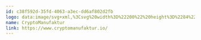 ```yaml
---
id: c38f592d-35fd-4063-a3ec-dd6af802d2fb
logo: data:image/svg+xml,%3Csvg%20width%3D%22200%22%20height%3D%2284%22%20viewBox%3D%220%200%20200%2084%22%20fill%3D%22none%22%20xmlns%3D%22http%3A%2F%2Fwww.w3.org%2F2000%2Fsvg%22%3E%0A%3Cpath%20fill-rule%3D%22evenodd%22%20clip-rule%3D%22evenodd%22%20d%3D%22M95.7193%2042.373C95.7193%2040.3821%2097.34%2039.0135%2099.2938%2039.0135C101.205%2039.0135%20102.826%2040.3821%20102.826%2042.373C102.826%2044.406%20101.205%2045.7753%2099.2938%2045.7753C97.34%2045.7753%2095.7193%2044.406%2095.7193%2042.373ZM97.7146%2042.3737C97.7146%2043.3691%2098.4624%2044.0327%2099.2938%2044.0327C100.083%2044.0327%20100.832%2043.4105%20100.832%2042.373C100.832%2041.3776%20100.083%2040.7139%2099.2938%2040.7139C98.4624%2040.7139%2097.7146%2041.3776%2097.7146%2042.3737Z%22%20fill%3D%22black%22%2F%3E%0A%3Cpath%20d%3D%22M94.6806%2043.7009L95.1374%2045.3186C94.6391%2045.5676%2094.0986%2045.7753%2093.4338%2045.816C91.8124%2045.816%2090.8566%2044.9454%2090.8566%2043.2443V40.7967H89.6934V39.179H90.8566V37.2709H92.8933V39.179H94.805V40.7967H92.8933V43.0373C92.8933%2043.7009%2093.2258%2043.95%2093.7662%2043.95C94.0157%2043.95%2094.4311%2043.8665%2094.6806%2043.7009Z%22%20fill%3D%22black%22%2F%3E%0A%3Cpath%20fill-rule%3D%22evenodd%22%20clip-rule%3D%22evenodd%22%20d%3D%22M83.7912%2039.6771C84.2902%2039.2204%2084.9551%2038.9714%2085.7865%2038.9714C87.4901%2038.9714%2088.9035%2040.3821%2088.9035%2042.373C88.9035%2044.406%2087.4901%2045.7753%2085.7865%2045.7753C84.9551%2045.7753%2084.2902%2045.5263%2083.7912%2045.0696V47.7662H81.7552V39.179H83.7912V39.6771ZM83.7912%2042.3737C83.7912%2043.3691%2084.5397%2044.0327%2085.3704%2044.0327C86.2427%2044.0327%2086.9082%2043.3691%2086.9082%2042.373C86.9082%2041.3776%2086.2848%2040.7139%2085.3704%2040.7139C84.539%2040.7139%2083.7912%2041.3776%2083.7912%2042.3737Z%22%20fill%3D%22black%22%2F%3E%0A%3Cpath%20d%3D%22M80.5077%2039.179L76.8095%2047.7662V47.8076H74.5647L75.6042%2045.4014L72.944%2039.179H75.1466L76.6844%2042.9124L78.3051%2039.179H80.5077Z%22%20fill%3D%22black%22%2F%3E%0A%3Cpath%20d%3D%22M69.7027%2040.4235C70.1595%2039.6357%2070.8658%2039.0962%2071.9053%2039.0962C72.0711%2039.0962%2072.1955%2039.0962%2072.3621%2039.179L72.2785%2041.212H71.9046C70.4919%2041.212%2069.702%2041.9584%2069.702%2043.6181V45.609H67.6659V39.179H69.7027V40.4235Z%22%20fill%3D%22black%22%2F%3E%0A%3Cpath%20d%3D%22M63.967%2041.9584L66.0452%2042.3737C65.6704%2044.5311%2063.9246%2045.7753%2061.7223%2045.7753C59.1457%2045.7753%2057.1511%2043.8258%2057.1511%2041.2948C57.1511%2038.7644%2059.1872%2036.8142%2061.7223%2036.8142C63.8419%2036.8142%2065.6298%2038.0594%2066.0445%2040.0917L63.967%2040.5891C63.676%2039.3453%2062.8446%2038.7637%2061.7223%2038.7637C60.3511%2038.7637%2059.2701%2039.8427%2059.2701%2041.2948C59.2701%2042.7469%2060.3511%2043.8665%2061.7223%2043.8665C62.8032%2043.8665%2063.676%2043.2443%2063.967%2041.9584Z%22%20fill%3D%22black%22%2F%3E%0A%3Cpath%20d%3D%22M18.7481%2048.3884L25.6476%2042.6634C25.7477%2042.5828%2025.8718%2042.5388%2026.0005%2042.5388C26.1291%2042.5388%2026.2539%2042.5828%2026.354%2042.6634L33.5859%2048.6374C33.6508%2048.6853%2033.7034%2048.7478%2033.7394%2048.8199C33.7755%2048.892%2033.7939%2048.9715%2033.7932%2049.052V60.46C33.7932%2060.9159%2033.2535%2061.1657%2032.8795%2060.8752L18.7481%2049.2597C18.4993%2049.0106%2018.4993%2048.5961%2018.7481%2048.3884Z%22%20fill%3D%22black%22%2F%3E%0A%3Cpath%20d%3D%22M33.7932%2023.5396V35.031C33.7932%2035.1966%2033.711%2035.3214%2033.5866%2035.4456L26.3968%2041.3776C26.2967%2041.4582%2026.1719%2041.5022%2026.0433%2041.5022C25.9146%2041.5022%2025.7899%2041.4582%2025.6898%2041.3776L18.7074%2035.6532C18.4164%2035.4042%2018.4164%2035.031%2018.7074%2034.782L32.8789%2023.125C33.2535%2022.8339%2033.7932%2023.0836%2033.7932%2023.5396Z%22%20fill%3D%22black%22%2F%3E%0A%3Cpath%20d%3D%22M179.341%2040.4235C179.797%2039.635%20180.504%2039.0955%20181.543%2039.0955C181.709%2039.0955%20181.834%2039.0955%20182%2039.179L181.917%2041.2113H181.543C180.13%2041.2113%20179.341%2041.9584%20179.341%2043.6174V45.609H177.304V39.179H179.341V40.4235Z%22%20fill%3D%22black%22%2F%3E%0A%3Cpath%20d%3D%22M175.392%2039.179V45.6083H173.355V44.9861C172.899%2045.4842%20172.192%2045.7746%20171.402%2045.7746C169.906%2045.7746%20168.909%2044.7377%20168.909%2043.1194V39.179H170.945V42.7048C170.945%2043.4519%20171.361%2043.9499%20172.026%2043.9499C172.815%2043.9499%20173.355%2043.4098%20173.355%2042.1653V39.179H175.392Z%22%20fill%3D%22black%22%2F%3E%0A%3Cpath%20d%3D%22M167.495%2043.7002L167.952%2045.3186C167.454%2045.5669%20166.913%2045.7753%20166.249%2045.816C164.628%2045.816%20163.672%2044.9447%20163.672%2043.2442V40.7967H162.508V39.179H163.672V37.2702H165.708V39.179H167.62V40.7967H165.708V43.0366C165.708%2043.7002%20166.041%2043.9493%20166.581%2043.9493C166.831%2043.9493%20167.246%2043.8665%20167.495%2043.7002Z%22%20fill%3D%22black%22%2F%3E%0A%3Cpath%20d%3D%22M162.176%2045.609H159.557L157.479%2043.2856H157.105V45.609H155.068V36.3996H157.105V41.3775H157.396L159.433%2039.179H161.885L159.058%2042.2488L162.176%2045.609Z%22%20fill%3D%22black%22%2F%3E%0A%3Cpath%20fill-rule%3D%22evenodd%22%20clip-rule%3D%22evenodd%22%20d%3D%22M153.157%2039.179V45.5669H151.121V45.0689C150.622%2045.5255%20149.957%2045.7746%20149.125%2045.7746C147.463%2045.7746%20146.008%2044.4059%20146.008%2042.373C146.008%2040.34%20147.422%2038.9707%20149.125%2038.9707C149.957%2038.9707%20150.622%2039.2204%20151.121%2039.6764V39.179H153.157ZM148.003%2042.373C148.003%2043.3684%20148.626%2044.032%20149.541%2044.032C150.372%2044.032%20151.121%2043.3684%20151.121%2042.373C151.121%2041.3775%20150.372%2040.7139%20149.541%2040.7139C148.668%2040.7139%20148.003%2041.3775%20148.003%2042.373Z%22%20fill%3D%22black%22%2F%3E%0A%3Cpath%20d%3D%22M143.598%2039.179H145.385V40.7967H143.598V45.6083H141.561V40.7967H140.647V39.179H141.561V38.6809C141.561%2037.1874%20142.6%2036.2334%20144.138%2036.2334C144.566%2036.2358%20144.989%2036.3203%20145.385%2036.4824L144.97%2038.0587C144.803%2038.0166%20144.595%2037.9759%20144.429%2037.9759C143.93%2037.9759%20143.598%2038.2663%20143.598%2038.7637V39.179Z%22%20fill%3D%22black%22%2F%3E%0A%3Cpath%20d%3D%22M139.317%2039.179V45.6083H137.281V44.9861C136.823%2045.4842%20136.117%2045.7746%20135.327%2045.7746C133.831%2045.7746%20132.833%2044.7377%20132.833%2043.1194V39.179H134.87V42.7048C134.87%2043.4519%20135.286%2043.9499%20135.95%2043.9499C136.74%2043.9499%20137.281%2043.4098%20137.281%2042.1653V39.179H139.317Z%22%20fill%3D%22black%22%2F%3E%0A%3Cpath%20d%3D%22M126.724%2039.7598C127.181%2039.2618%20127.888%2038.9714%20128.678%2038.9714C130.173%2038.9714%20131.171%2040.0496%20131.171%2041.6679V45.5669H129.135V42.0825C129.135%2041.3361%20128.719%2040.8381%20128.054%2040.8381C127.264%2040.8381%20126.724%2041.3775%20126.724%2042.622V45.609H124.688V39.179H126.724V39.7598Z%22%20fill%3D%22black%22%2F%3E%0A%3Cpath%20fill-rule%3D%22evenodd%22%20clip-rule%3D%22evenodd%22%20d%3D%22M122.775%2039.179V45.5669H120.739V45.0689C120.24%2045.5255%20119.576%2045.7746%20118.744%2045.7746C117.082%2045.7746%20115.627%2044.4059%20115.627%2042.373C115.627%2040.34%20117.041%2038.9707%20118.744%2038.9707C119.576%2038.9707%20120.24%2039.2204%20120.739%2039.6764V39.179H122.775ZM117.622%2042.373C117.622%2043.3684%20118.246%2044.032%20119.16%2044.032C119.991%2044.032%20120.739%2043.3684%20120.739%2042.373C120.739%2041.3775%20119.991%2040.7139%20119.16%2040.7139C118.287%2040.7139%20117.622%2041.3775%20117.622%2042.373Z%22%20fill%3D%22black%22%2F%3E%0A%3Cpath%20d%3D%22M114.172%2037.0225V45.6097H112.094V41.3368L109.85%2045.6097H108.562L106.318%2041.2954V45.5676H104.281V37.0219H106.359L109.227%2042.3323L112.094%2037.0225H114.172Z%22%20fill%3D%22black%22%2F%3E%0A%3Cpath%20d%3D%22M26.9774%2042.4558L33.7103%2048.0152C33.8104%2048.0959%2033.9352%2048.1398%2034.0638%2048.1398C34.1924%2048.1398%2034.3172%2048.0959%2034.4173%2048.0152L41.1496%2042.4558C41.3991%2042.2488%2041.3991%2041.8336%2041.1496%2041.5852L34.4166%2036.0679C34.3166%2035.9874%2034.1919%2035.9435%2034.0635%2035.9435C33.935%2035.9435%2033.8103%2035.9874%2033.7103%2036.0679L26.9774%2041.5845C26.6864%2041.8336%2026.6864%2042.2488%2026.9774%2042.4558Z%22%20fill%3D%22black%22%2F%3E%0A%3Cpath%20d%3D%22M49.4617%2035.6533L42.48%2041.3776C42.3799%2041.4583%2042.2551%2041.5022%2042.1265%2041.5022C41.9978%2041.5022%2041.8731%2041.4583%2041.7729%2041.3776L34.5417%2035.4457C34.4766%2035.3979%2034.4238%2035.3355%2034.3876%2035.2634C34.3515%2035.1913%2034.333%2035.1117%2034.3337%2035.0311V23.5397C34.3337%2023.0837%2034.8741%2022.8347%2035.248%2023.1244L49.4617%2034.782C49.7112%2035.0311%2049.7112%2035.4457%2049.4617%2035.6533Z%22%20fill%3D%22black%22%2F%3E%0A%3Cpath%20d%3D%22M18.0003%2047.1026V36.9806C17.9966%2036.8731%2018.0239%2036.7669%2018.0789%2036.6744C18.1339%2036.582%2018.2143%2036.5073%2018.3106%2036.4592C18.4069%2036.4111%2018.5151%2036.3916%2018.6222%2036.4031C18.7293%2036.4146%2018.8308%2036.4565%2018.9147%2036.5239L25.0657%2041.5852C25.3152%2041.8343%2025.3152%2042.2489%2025.0657%2042.4565L18.9147%2047.5172C18.5408%2047.8083%2018.0003%2047.5586%2018.0003%2047.1026Z%22%20fill%3D%22black%22%2F%3E%0A%3Cpath%20d%3D%22M34.3337%2060.46V49.0521C34.3337%2048.8865%2034.4173%2048.7203%2034.5424%2048.5961L41.7736%2042.6635C41.8737%2042.5828%2041.9985%2042.5389%2042.1271%2042.5389C42.2558%2042.5389%2042.3805%2042.5828%2042.4806%2042.6635L49.3788%2048.3885C49.6283%2048.6375%2049.6283%2049.0521%2049.3788%2049.2597L35.248%2060.8753C34.8741%2061.1657%2034.3337%2060.9167%2034.3337%2060.46Z%22%20fill%3D%22black%22%2F%3E%0A%3C%2Fsvg%3E%0A
name: CryptoManufaktur
link: https://www.cryptomanufaktur.io/
---
```

